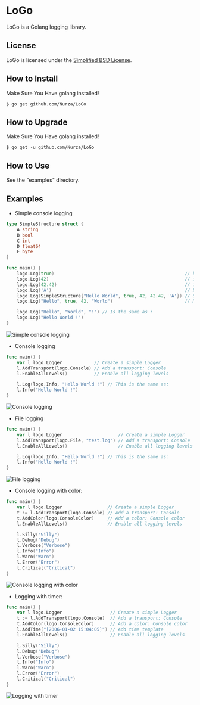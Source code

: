 LoGo
====

LoGo is a Golang logging library.

License
-------

LoGo is licensed under the [Simplified BSD License](http://choosealicense.com/licenses/bsd-2-clause/).

How to Install
--------------

Make Sure You Have golang installed!


    $ go get github.com/Nurza/LoGo

How to Upgrade
--------------

Make Sure You Have golang installed!


    $ go get -u github.com/Nurza/LoGo

How to Use
--------------

See the "examples" directory.

Examples
--------------

- Simple console logging

```go
type SimpleStructure struct {
	A string
	B bool
	C int
	D float64
	F byte
}

func main() {
	logo.Log(true)                                                 // bool
	logo.Log(42)                                                   // int
	logo.Log(42.42)                                                // float64
	logo.Log('A')                                                  // byte
	logo.Log(SimpleStructure{"Hello World", true, 42, 42.42, 'A'}) // Structure
	logo.Log("Hello", true, 42, "World")                           // Mixed

	logo.Log("Hello", "World", "!") // Is the same as :
	logo.Log("Hello World !")
}
```

![Simple console logging](http://files.nurza.fr/github/logo/simple-console-log.png)

- Console logging

```go
func main() {
	var l logo.Logger            // Create a simple Logger
	l.AddTransport(logo.Console) // Add a transport: Console
	l.EnableAllLevels()          // Enable all logging levels

	l.Log(logo.Info, "Hello World !") // This is the same as:
	l.Info("Hello World !")
}
```

![Console logging](http://files.nurza.fr/github/logo/logger-console.png)

- File logging

```go
func main() {
	var l logo.Logger                     // Create a simple Logger
	l.AddTransport(logo.File, "test.log") // Add a transport: Console
	l.EnableAllLevels()                   // Enable all logging levels

	l.Log(logo.Info, "Hello World !") // This is the same as:
	l.Info("Hello World !")
}
```

![File logging](http://files.nurza.fr/github/logo/logger-file.png)

- Console logging with color:

```go
func main() {
	var l logo.Logger                 // Create a simple Logger
	t := l.AddTransport(logo.Console) // Add a transport: Console
	t.AddColor(logo.ConsoleColor)     // Add a color: Console color
	l.EnableAllLevels()               // Enable all logging levels

	l.Silly("Silly")
	l.Debug("Debug")
	l.Verbose("Verbose")
	l.Info("Info")
	l.Warn("Warn")
	l.Error("Error")
	l.Critical("Critical")
}
```

![Console logging with color](http://files.nurza.fr/github/logo/logger-console-color.png)

- Logging with timer:

```go
func main() {
	var l logo.Logger                  // Create a simple Logger
	t := l.AddTransport(logo.Console)  // Add a transport: Console
	t.AddColor(logo.ConsoleColor)      // Add a color: Console color
	l.AddTime("[2006-01-02 15:04:05]") // Add time template
	l.EnableAllLevels()                // Enable all logging levels

	l.Silly("Silly")
	l.Debug("Debug")
	l.Verbose("Verbose")
	l.Info("Info")
	l.Warn("Warn")
	l.Error("Error")
	l.Critical("Critical")
}
```

![Logging with timer](http://files.nurza.fr/github/logo/logger-addtime.png)

